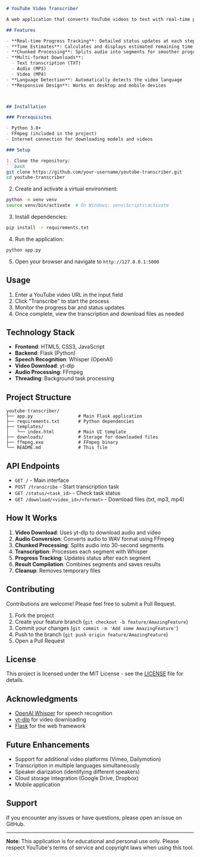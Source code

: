 

```markdown
# YouTube Video Transcriber

A web application that converts YouTube videos to text with real-time progress tracking. This project solves the problem of long waiting times during transcription by providing detailed progress updates and efficient chunked processing.

## Features

- **Real-time Progress Tracking**: Detailed status updates at each step of transcription
- **Time Estimates**: Calculates and displays estimated remaining time
- **Chunked Processing**: Splits audio into segments for smoother progress updates
- **Multi-format Downloads**: 
  - Text transcription (TXT)
  - Audio (MP3)
  - Video (MP4)
- **Language Detection**: Automatically detects the video language
- **Responsive Design**: Works on desktop and mobile devices



## Installation

### Prerequisites

- Python 3.8+
- FFmpeg (included in the project)
- Internet connection for downloading models and videos

### Setup

1. Clone the repository:
```bash
git clone https://github.com/your-username/youtube-transcriber.git
cd youtube-transcriber
```

2. Create and activate a virtual environment:
```bash
python -m venv venv
source venv/bin/activate  # On Windows: venv\Scripts\activate
```

3. Install dependencies:
```bash
pip install -r requirements.txt
```

4. Run the application:
```bash
python app.py
```

5. Open your browser and navigate to `http://127.0.0.1:5000`

## Usage

1. Enter a YouTube video URL in the input field
2. Click "Transcribe" to start the process
3. Monitor the progress bar and status updates
4. Once complete, view the transcription and download files as needed

## Technology Stack

- **Frontend**: HTML5, CSS3, JavaScript
- **Backend**: Flask (Python)
- **Speech Recognition**: Whisper (OpenAI)
- **Video Download**: yt-dlp
- **Audio Processing**: FFmpeg
- **Threading**: Background task processing

## Project Structure

```
youtube-transcriber/
├── app.py                 # Main Flask application
├── requirements.txt       # Python dependencies
├── templates/
│   └── index.html         # Main UI template
├── downloads/             # Storage for downloaded files
├── ffmpeg.exe             # FFmpeg binary
└── README.md              # This file
```

## API Endpoints

- `GET /` - Main interface
- `POST /transcribe` - Start transcription task
- `GET /status/<task_id>` - Check task status
- `GET /download/<video_id>/<format>` - Download files (txt, mp3, mp4)

## How It Works

1. **Video Download**: Uses yt-dlp to download audio and video
2. **Audio Conversion**: Converts audio to WAV format using FFmpeg
3. **Chunked Processing**: Splits audio into 30-second segments
4. **Transcription**: Processes each segment with Whisper
5. **Progress Tracking**: Updates status after each segment
6. **Result Compilation**: Combines segments and saves results
7. **Cleanup**: Removes temporary files

## Contributing

Contributions are welcome! Please feel free to submit a Pull Request.

1. Fork the project
2. Create your feature branch (`git checkout -b feature/AmazingFeature`)
3. Commit your changes (`git commit -m 'Add some AmazingFeature'`)
4. Push to the branch (`git push origin feature/AmazingFeature`)
5. Open a Pull Request

## License

This project is licensed under the MIT License - see the [LICENSE](LICENSE) file for details.

## Acknowledgments

- [OpenAI Whisper](https://github.com/openai/whisper) for speech recognition
- [yt-dlp](https://github.com/yt-dlp/yt-dlp) for video downloading
- [Flask](https://flask.palletsprojects.com/) for the web framework

## Future Enhancements

- Support for additional video platforms (Vimeo, Dailymotion)
- Transcription in multiple languages simultaneously
- Speaker diarization (identifying different speakers)
- Cloud storage integration (Google Drive, Dropbox)
- Mobile application

## Support

If you encounter any issues or have questions, please open an issue on GitHub.

---

**Note**: This application is for educational and personal use only. Please respect YouTube's terms of service and copyright laws when using this tool.
```
